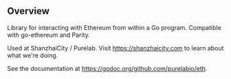 ## Overview

Library for interacting with Ethereum from within a Go program. Compatible with go-ethereum and Parity.

Used at ShanzhaiCity / Purelab. Visit https://shanzhaicity.com to learn about what we're doing.

See the documentation at https://godoc.org/github.com/purelabio/eth.
